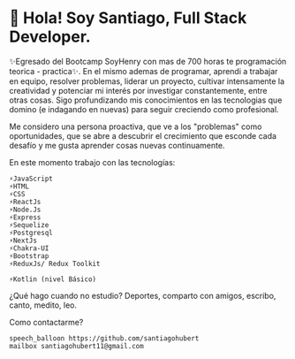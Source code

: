 # 👋 Hola! Soy Santiago, Full Stack Developer. 

✨Egresado del Bootcamp SoyHenry con mas de 700 horas te programación teorica - practica✨. En el mismo ademas de programar, aprendi a trabajar en equipo, resolver problemas, liderar un proyecto, cultivar intensamente la creatividad y potenciar mi interés por investigar constantemente, entre otras cosas. Sigo profundizando mis conocimientos en las tecnologias que domino (e indagando en nuevas) para seguir creciendo como profesional.

Me considero una persona proactiva, que ve a los "problemas" como oportunidades, que se abre a descubrir el crecimiento que esconde cada desafío y me gusta aprender cosas nuevas continuamente. 

En este momento trabajo con las tecnologías:

    ⚡JavaScript
    ⚡HTML
    ⚡CSS
    ⚡ReactJs
    ⚡Node.Js
    ⚡Express
    ⚡Sequelize
    ⚡Postgresql
    ⚡NextJs
    ⚡Chakra-UI
    ⚡Bootstrap 
    ⚡ReduxJs/ Redux Toolkit
    
    ⚡Kotlin (nivel Básico)

¿Qué hago cuando no estudio? Deportes, comparto con amigos, escribo, canto, medito, leo.

Como contactarme? 

    speech_balloon https://github.com/santiagohubert
    mailbox santiagohubert11@gmail.com


<!--
**santiagohubert/santiagohubert** is a ✨ _special_ ✨ repository because its `README.md` (this file) appears on your GitHub profile.

Here are some ideas to get you started:

- 🔭 I’m currently working on ...
- 🌱 I’m currently learning ...
- 👯 I’m looking to collaborate on ...
- 🤔 I’m looking for help with ...
- 💬 Ask me about ...
- 📫 How to reach me: ...
- 😄 Pronouns: ...
- ⚡ Fun fact: ...
-->
